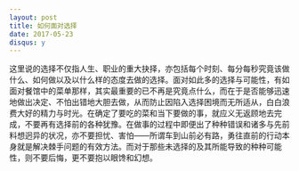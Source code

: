 ```yaml
---
layout: post
title: 如何面对选择
date: 2017-05-23
disqus: y
---
```


这里说的选择不仅指人生、职业的重大抉择，亦包括每个时刻、每分每秒究竟该做什么、如何做以及以什么样的态度去做的选择。面对如此多的选择与可能性，有如面对餐馆中的菜单那样，其实最重要的已不再是究竟点什么，而在于是否能够迅速地做出决定、不怕出错地大胆去做，从而防止因陷入选择困境而无所适从，白白浪费大好的精力与时光。在确定了要吃的菜和当下要做的事，就应义无返顾地去完成，不要再有选择前的各种犹豫。在做事的过程中即便出了种种错误和诸多与先前料想迥异的状况，亦不要担忧、害怕——所谓车到山前必有路，勇往直前的行动本身就是解决棘手问题的有效方法。而对于那些未选择的及其所能导致的种种可能性，则不要后悔，更不要抱以眼馋和幻想。
